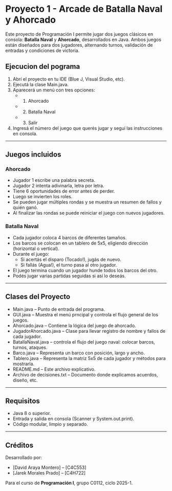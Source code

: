 # Proyecto 1 - Arcade de Batalla Naval y Ahorcado

Este proyecto de Programación I permite jugar dos juegos clásicos en consola: **Batalla Naval** y **Ahorcado**, desarrollados en Java. Ambos juegos están diseñados para dos jugadores, alternando turnos, validación de entradas y condiciones de victoria.

## Ejecucion del pograma

1. Abrí el proyecto en tu IDE (Blue J, Visual Studio, etc).
2. Ejecutá la clase Main.java.
3. Aparecerá un menú con tres opciones:
    - 1. Ahorcado
    - 2. Batalla Naval
    - 3. Salir
4. Ingresá el número del juego que querés jugar y seguí las instrucciones en consola.

---

## Juegos incluidos

### Ahorcado
- Jugador 1 escribe una palabra secreta.
- Jugador 2 intenta adivinarla, letra por letra.
- Tiene 6 oportunidades de error antes de perder.
- Luego se invierten los roles.
- Se pueden jugar múltiples rondas y se muestra un resumen de fallos y quién ganó.
- Al finalizar las rondas se puede reiniciar el juego con nuevos jugadores.

### Batalla Naval
- Cada jugador coloca 4 barcos de diferentes tamaños.
- Los barcos se colocan en un tablero de 5x5, eligiendo dirección (horizontal o vertical).
- Durante el juego:
    - Si acertás el disparo (Tocado!), jugás de nuevo.
    - Si fallás (Agua!), el turno pasa al otro jugador.
- El juego termina cuando un jugador hunde todos los barcos del otro.
- Podés jugar varias partidas seguidas si así lo deseás.

---

## Clases del Proyecto

- Main.java – Punto de entrada del programa.
- GUI.java – Muestra el menú prncipal y controla el flujo general de los juegos.
- Ahorcado.java – Contiene la lógica del juego de ahorcado.
- JugadorAhorcado.java – Clase para llevar registro de nombre y fallos de cada jugador.
- BatallaNaval.java – controla el flujo del juego naval: colocar barcos, turnos, ataques.
- Barco.java – Representa un barco con posición, largo y ancho.
- Tablero.java – Representa la matriz 5x5 de cada jugador y métodos para mostrarla.
- README.md – Este archivo explicativo.
- Archivo de decisiones.txt – Documento donde explicamos acuerdos, diseño, etc.

---

## Requisitos

- Java 8 o superior.
- Entrada y salida en consola (Scanner y System.out.print).
- Código modular, limpio y separado.

---

## Créditos

Desarrollado por:
- [David Araya Montero] – [C4C553]
- [Jarek Morales Prado] – [C4H722]

Para el curso de **Programación I**, grupo C0112, ciclo 2025-1.
